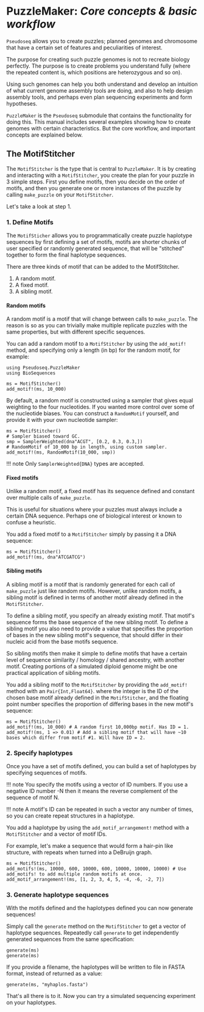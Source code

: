 # PuzzleMaker: _Core concepts & basic workflow_

`Pseudoseq` allows you to create puzzles; planned genomes and chromosome that
have a certain set of features and peculiarities of interest.

The purpose for creating such puzzle genomes is not to recreate biology perfectly.
The purpose is to create problems you understand fully (where the repeated
content is, which positions are heterozygous and so on).

Using such genomes can help you both understand and develop an intuition of what
current genome assembly tools are doing, and also to help design assembly
tools, and perhaps even plan sequencing experiments and form hypotheses.

`PuzzleMaker` is the `Pseudoseq` submodule that contains the functionality for
doing this. This manual includes several examples showing how to create genomes
with certain characteristics.
But the core workflow, and important concepts are explained below.

## The MotifStitcher

The `MotifStitcher` is the type that is central to `PuzzleMaker`.
It is by creating and interacting with a `MotifStitcher`, you create the plan
for your puzzle in 3 simple steps. First you define motifs, then you decide on
the order of motifs, and then you generate one or more instances of the puzzle
by calling `make_puzzle` on your `MotifStitcher`.

Let's take a look at step 1.

### 1. Define Motifs

The `MotifSticher` allows you to programmatically create puzzle haplotype
sequences by first defining a set of motifs, motifs are shorter chunks of user
specified or randomly generated sequence, that will be "stitched" together to
form the final haplotype sequences.

There are three kinds of motif that can be added to the MotifStitcher.

1. A random motif.
2. A fixed motif.
3. A sibling motif.

#### Random motifs

A random motif is a motif that will change between calls to `make_puzzle`.
The reason is so as you can trivially make multiple replicate puzzles with the
same properties, but with different specific sequences.

You can add a random motif to a `MotifStitcher` by using the `add_motif!` method,
and specifying only a length (in bp) for the random motif, for example:

```@setup pmkr
using Pseudoseq.PuzzleMaker
using BioSequences
```

```@repl pmkr
ms = MotifStitcher()
add_motif!(ms, 10_000)
```

By default, a random motif is constructed using a sampler that gives equal weighting
to the four nucleotides. If you wanted more control over some of the nucleotide
biases. You can construct a `RandomMotif` yourself, and provide it with your own
nucleotide sampler:

```@repl pmkr
ms = MotifStitcher()
# Sampler biased toward GC.
smp = SamplerWeighted(dna"ACGT", [0.2, 0.3, 0.3,])
# RandomMotif of 10_000 bp in length, using custom sampler.
add_motif!(ms, RandomMotif(10_000, smp))
```

!!! note
    Only `SamplerWeighted{DNA}` types are accepted.

#### Fixed motifs

Unlike a random motif, a fixed motif has its sequence defined and constant over
multiple calls of `make_puzzle`.

This is useful for situations where your puzzles must always include a certain
DNA sequence. Perhaps one of biological interest or known to confuse a heuristic.

You add a fixed motif to a `MotifStitcher` simply by passing it a DNA sequence:

```@repl pmkr
ms = MotifStitcher()
add_motif!(ms, dna"ATCGATCG")
```

#### Sibling motifs

A sibling motif is a motif that is randomly generated for each call of
`make_puzzle` just like random motifs. However, unlike random motifs, a sibling
motif is defined in terms of another motif already defined in the `MotifStitcher`.

To define a sibling motif, you specify an already existing motif. That motif's
sequence forms the base sequence of the new sibling motif. To define a sibling
motif you also need to provide a value that specifies the proportion of bases in
the new sibling motif's sequence, that should differ in their nucleic acid from
the base motifs sequence.

So sibling motifs then make it simple to define motifs that have a certain
level of sequence similarity / homology / shared ancestry, with another motif.
Creating portions of a simulated diploid genome might be one practical application
of sibling motifs.

You add a sibling motif to the `MotifStitcher` by providing the `add_motif!` method
with an `Pair{Int,Float64}`. where the integer is the ID of the chosen base motif
already defined in the `MotifStitcher`, and the floating point number specifies
the proportion of differing bases in the new motif's sequence:

```@repl pmkr
ms = MotifStitcher()
add_motif!(ms, 10_000) # A random first 10,000bp motif. Has ID = 1.
add_motif!(ms, 1 => 0.01) # Add a sibling motif that will have ~10 bases which differ from motif #1. Will have ID = 2.
```

### 2. Specify haplotypes

Once you have a set of motifs defined, you can build a set of haplotypes by
specifying sequences of motifs.

!!! note
    You specify the motifs using a vector of ID numbers. If you use a negative ID
    number -N then it means the reverse complement of the sequence of motif N.

!!! note
    A motif's ID can be repeated in such a vector any number of times, so you can
    create repeat structures in a haplotype. 

You add a haplotype by using the `add_motif_arrangement!` method with a
`MotifStitcher` and a vector of motif IDs.

For example, let's make a sequence that would form a hair-pin like structure,
with repeats when turned into a DeBruijn graph.

```@repl pmkr
ms = MotifStitcher()
add_motifs!(ms, 10000, 600, 10000, 600, 10000, 10000, 10000) # Use add_motifs! to add multiple random motifs at once.
add_motif_arrangement!(ms, [1, 2, 3, 4, 5, -4, -6, -2, 7])
```

### 3. Generate haplotype sequences

With the motifs defined and the haplotypes defined you can now generate sequences!

Simply call the `generate` method on the `MotifStitcher` to get a vector of
haplotype sequences. Repeatedly call `generate` to get independently generated
sequences from the same specification:

```@repl pmkr
generate(ms)
generate(ms)
```

If you provide a filename, the haplotypes will be written to file in FASTA
format, instead of returned as a value:

```@repl
generate(ms, "myhaplos.fasta")
```

That's all there is to it. Now you can try a simulated sequencing experiment on
your haplotypes. 